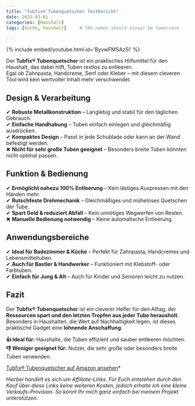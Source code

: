 ```yaml
---
title: "Tubfix® Tubenquetscher Testbericht"
date: 2025-03-01
categories: [Haushalt]
tags: [küche, haushalt]     # TAG names should always be lowercase

---
```


 {% include embed/youtube.html id='ByvwFMSAz5I' %}

Der **Tubfix® Tubenquetscher** ist ein praktisches Hilfsmittel für den Haushalt, das dabei hilft, Tuben restlos zu entleeren.  
Egal ob Zahnpasta, Handcreme, Senf oder Kleber – mit diesem cleveren Tool wird kein wertvoller Inhalt mehr verschwendet.

## Design & Verarbeitung

✔ **Robuste Metallkonstruktion** – Langlebig und stabil für den täglichen Gebrauch.  
✔ **Einfache Handhabung** – Tuben einfach einlegen und gleichmäßig ausdrücken.  
✔ **Kompaktes Design** – Passt in jede Schublade oder kann an der Wand befestigt werden.  
✖ **Nicht für sehr große Tuben geeignet** – Besonders breite Tuben könnten nicht optimal passen.

## Funktion & Bedienung

✔ **Ermöglicht nahezu 100% Entleerung** – Kein lästiges Auspressen mit den Händen mehr.  
✔ **Rutschfeste Drehmechanik** – Gleichmäßiges und müheloses Quetschen der Tube.  
✔ **Spart Geld & reduziert Abfall** – Kein unnötiges Wegwerfen von Resten.  
✖ **Manuelle Bedienung notwendig** – Keine automatische Entleerung.

## Anwendungsbereiche

✔ **Ideal für Badezimmer & Küche** – Perfekt für Zahnpasta, Handcremes und Lebensmitteltuben.  
✔ **Auch für Bastler & Handwerker** – Funktioniert mit Klebstoff- oder Farbtuben.  
✔ **Einfach für Jung & Alt** – Auch für Kinder und Senioren leicht zu nutzen.  

## Fazit

Der **Tubfix® Tubenquetscher** ist ein cleverer Helfer für den Alltag, der **Ressourcen spart und den letzten Tropfen aus jeder Tube herausholt**.  
Besonders in Haushalten, die Wert auf Nachhaltigkeit legen, ist dieses praktische Gadget eine **lohnende Anschaffung**.

**👍 Ideal für:** Haushalte, die Tuben effizient und sauber entleeren möchten.  
**👎 Weniger geeignet für:** Nutzer, die sehr große oder besonders breite Tuben verwenden.

[Tubfix® Tubenquetscher auf Amazon ansehen](https://amzn.to/3DThVp3)*  

*Hierbei handelt es sich um Affiliate-Links. Für Euch entstehen durch den Kauf über diese Links keine weiteren Kosten, jedoch erhalte ich eine kleine Verkaufs-Provision. So könnt Ihr mich ganz einfach bei meinem Projekt unterstützen.*
